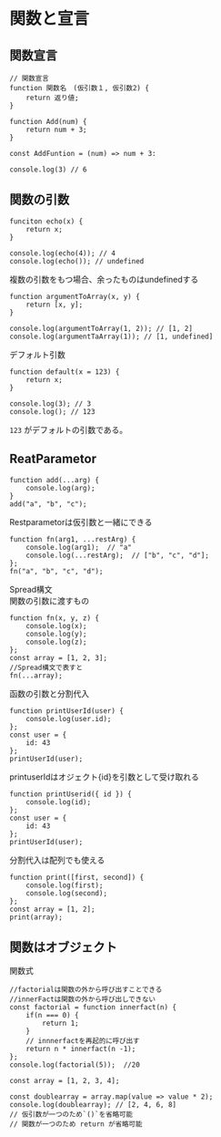 # 関数と宣言

## 関数宣言
```
// 関数宣言
function 関数名　(仮引数１, 仮引数2) {
	return 返り値;
}
```

```
function Add(num) {
	return num + 3;
}

const AddFuntion = (num) => num + 3:

console.log(3) // 6
```

## 関数の引数
```
funciton echo(x) {
	return x;
}

console.log(echo(4)); // 4
console.log(echo()); // undefined
```

複数の引数をもつ場合、余ったものはundefinedする
```
function argumentToArray(x, y) {
	return [x, y];
}

console.log(argumentToArray(1, 2)); // [1, 2]
console.log(argumentTaArray(1)); // [1, undefined]
```

デフォルト引数
```
function default(x = 123) {
	return x;
}

console.log(3); // 3
console.log(); // 123
```
`123` がデフォルトの引数である。

## ReatParametor
```
function add(...arg) {
	console.log(arg);
}
add("a", "b", "c");
```

Restparametorは仮引数と一緒にできる
```
function fn(arg1, ...restArg) {
	console.log(arg1);  // "a"
	console.log(...restArg);  // ["b", "c", "d"];
};
fn("a", "b", "c", "d");
```

Spread構文  
	関数の引数に渡すもの
```
function fn(x, y, z) {
	console.log(x);
	console.log(y);
	console.log(z);
};
const array = [1, 2, 3];  
//Spread構文で表すと
fn(...array);
```

函数の引数と分割代入
```
function printUserId(user) {
	console.log(user.id);
};
const user = {
	id: 43
};
printUserId(user);
```
    
printuserIdはオジェクト{id}を引数として受け取れる
```
function printUserid({ id }) {
	console.log(id);
};
const user = {
	id: 43
};
printUserId(user);
```

分割代入は配列でも使える
```
function print([first, second]) {
	console.log(first);
	console.log(second);
};
const array = [1, 2];
print(array);
```

## 関数はオブジェクト

関数式  
```
//factorialは関数の外から呼び出すことできる
//innerFactは関数の外から呼び出しできない
const factorial = function innerfact(n) {
	if(n === 0) {
		return 1;
	}
	// innnerfactを再起的に呼び出す
	return n * innerfact(n -1);
};
console.log(factorial(5));  //20
```

```
const array = [1, 2, 3, 4];

const doublearray = array.map(value => value * 2);
console.log(doublearray); // [2, 4, 6, 8]
// 仮引数が一つのため`()`を省略可能
// 関数が一つのため return が省略可能
```




